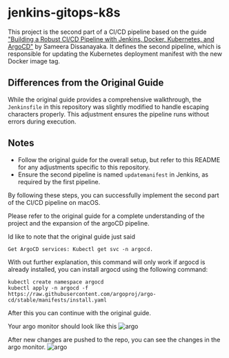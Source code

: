# jenkins-gitops-k8s

This project is the second part of a CI/CD pipeline based on the guide ["Building a Robust CI/CD Pipeline with Jenkins, Docker, Kubernetes, and ArgoCD"](https://sameeradissanayaka.medium.com/building-a-robust-ci-cd-pipeline-with-jenkins-docker-kubernetes-and-argocd-bdcc15a31a2f) by Sameera Dissanayaka. It defines the second pipeline, which is responsible for updating the Kubernetes deployment manifest with the new Docker image tag.

## Differences from the Original Guide

While the original guide provides a comprehensive walkthrough, the `Jenkinsfile` in this repository was slightly modified to handle escaping characters properly. This adjustment ensures the pipeline runs without errors during execution.

## Notes

- Follow the original guide for the overall setup, but refer to this README for any adjustments specific to this repository.
- Ensure the second pipeline is named `updatemanifest` in Jenkins, as required by the first pipeline.

By following these steps, you can successfully implement the second part of the CI/CD pipeline on macOS.

Please refer to the original guide for a complete understanding of the project and the expansion
of the argoCD pipeline.


Id like to note that the original guide just said 
```
Get ArgoCD services: Kubectl get svc -n argocd.
```

With out further explanation, this command will only work if argocd is already installed, you can install argocd using the following command:
```
kubectl create namespace argocd
kubectl apply -n argocd -f https://raw.githubusercontent.com/argoproj/argo-cd/stable/manifests/install.yaml
```

After this you can continue with the original guide.

Your argo monitor should look like this
![argo](./img/Screenshot%202025-05-12%20at%205.02.07 PM.png)

After new changes are pushed to the repo, you can see the changes in the argo monitor.
![argo](./img/Screenshot%202025-05-12%20at%205.37.08 PM.png)